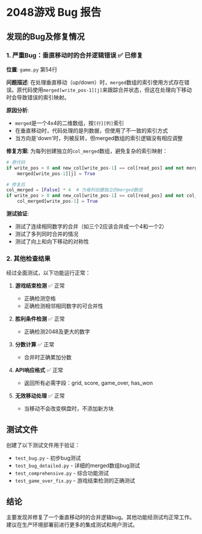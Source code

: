 # 2048游戏 Bug 报告

## 发现的Bug及修复情况

### 1. **严重Bug：垂直移动时的合并逻辑错误** ✅ 已修复

**位置**: `game.py` 第54行

**问题描述**: 
在处理垂直移动（up/down）时，`merged`数组的索引使用方式存在错误。原代码使用`merged[write_pos-1][j]`来跟踪合并状态，但这在处理向下移动时会导致错误的索引映射。

**原因分析**:
- `merged`是一个4x4的二维数组，按`[行][列]`索引
- 在垂直移动时，代码处理的是列数据，但使用了不一致的索引方式
- 当方向是'down'时，列被反转，但merged数组的索引逻辑没有相应调整

**修复方案**:
为每列创建独立的`col_merged`数组，避免复杂的索引映射：

```python
# 原代码
if write_pos > 0 and new_col[write_pos-1] == col[read_pos] and not merged[write_pos-1][j]:
    merged[write_pos-1][j] = True

# 修复后
col_merged = [False] * 4  # 为每列创建独立的merged数组
if write_pos > 0 and new_col[write_pos-1] == col[read_pos] and not col_merged[write_pos-1]:
    col_merged[write_pos-1] = True
```

**测试验证**:
- 测试了连续相同数字的合并（如三个2应该合并成一个4和一个2）
- 测试了多列同时合并的情况
- 测试了向上和向下移动的对称性

### 2. **其他检查结果**

经过全面测试，以下功能运行正常：

1. **游戏结束检测** ✅ 正常
   - 正确检测空格
   - 正确检测相邻相同数字的可合并性
   
2. **胜利条件检测** ✅ 正常
   - 正确检测2048及更大的数字

3. **分数计算** ✅ 正常
   - 合并时正确累加分数

4. **API响应格式** ✅ 正常
   - 返回所有必需字段：grid, score, game_over, has_won

5. **无效移动处理** ✅ 正常
   - 当移动不会改变棋盘时，不添加新方块

## 测试文件

创建了以下测试文件用于验证：
- `test_bug.py` - 初步bug测试
- `test_bug_detailed.py` - 详细的merged数组bug测试
- `test_comprehensive.py` - 综合功能测试
- `test_game_over_fix.py` - 游戏结束检测的正确测试

## 结论

主要发现并修复了一个垂直移动时的合并逻辑bug。其他功能经测试均正常工作。建议在生产环境部署前进行更多的集成测试和用户测试。